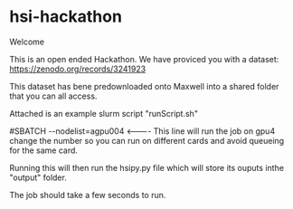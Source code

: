 # hsi-hackathon

Welcome

This is an open ended Hackathon.
We have proviced you with a dataset: https://zenodo.org/records/3241923

This dataset has bene predownloaded onto Maxwell into a shared folder that you can all access.




Attached is an example slurm script "runScript.sh"

#SBATCH --nodelist=agpu004 <---- This line will run the job on gpu4 change the number so you can run on different cards and avoid queueing for the same card.



Running this will then run the hsipy.py file which will store its ouputs inthe "output" folder.

The job should take a few seconds to run.

